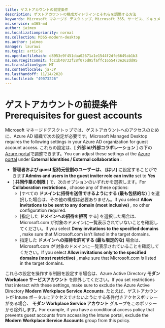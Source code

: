 ```yaml
---
title: ゲストアカウントの前提条件
description: ゲストアカウントの構成ガイドラインとそれらを調整する方法
keywords: Microsoft マネージド デスクトップ、Microsoft 365、サービス、ドキュメント
ms.service: m365-md
author: jaimeo
ms.localizationpriority: normal
ms.collection: M365-modern-desktop
ms.author: jaimeo
manager: laurawi
ms.topic: article
ms.openlocfilehash: d8953e9f451daa02671a1e1544f2dfe6649ab1b3
ms.sourcegitcommit: fcc1b40732f28f075d95faffc1655473e262dd95
ms.translationtype: MT
ms.contentlocale: ja-JP
ms.lasthandoff: 11/14/2020
ms.locfileid: "49073226"
---
```

# <a name="prerequisites-for-guest-accounts"></a><span data-ttu-id="05de6-104">ゲストアカウントの前提条件</span><span class="sxs-lookup"><span data-stu-id="05de6-104">Prerequisites for guest accounts</span></span>

<span data-ttu-id="05de6-105">Microsoft マネージドデスクトップでは、ゲストアカウントへのアクセスのために、Azure AD 組織で次の設定が必要です。</span><span class="sxs-lookup"><span data-stu-id="05de6-105">Microsoft Managed Desktop requires the following settings in your Azure AD organization for guest account access.</span></span> <span data-ttu-id="05de6-106">これらの設定は、[ **外部 id/外部コラボレーション** ] の下の [Azure portal](https://portal.azure.com)で調整できます。</span><span class="sxs-lookup"><span data-stu-id="05de6-106">You can adjust these settings at the [Azure portal](https://portal.azure.com) under **External Identities / External collaboration** :</span></span>

-   <span data-ttu-id="05de6-107">**管理者および guest 招待元役割のユーザーは、** **[はい]** に設定することができます</span><span class="sxs-lookup"><span data-stu-id="05de6-107">**Admins and users in the guest inviter role can invite** set to **Yes**</span></span>
-   <span data-ttu-id="05de6-108">[ **共同作業の制限** ] で、次のオプションのいずれかを選択します。</span><span class="sxs-lookup"><span data-stu-id="05de6-108">For **Collaboration restrictions** , choose any of these options:</span></span>
    -   <span data-ttu-id="05de6-109">[すべての **ドメインに招待を送信できるようにする (最も包括的な)** ] を選択した場合は、その他の構成は必要ありません。</span><span class="sxs-lookup"><span data-stu-id="05de6-109">If you select **Allow invitations to be sent to any domain (most inclusive)** , no other configuration required.</span></span>
    -   <span data-ttu-id="05de6-110">[指定した **ドメインへの招待を拒否** する] を選択した場合は、Microsoft.com が対象のドメインに一覧表示されていないことを確認してください。</span><span class="sxs-lookup"><span data-stu-id="05de6-110">If you select **Deny invitations to the specified domains** , make sure that Microsoft.com isn’t listed in the target domains.</span></span>
    -   <span data-ttu-id="05de6-111">指定した **ドメインへの招待を許可する (最も限定的な)** 場合は、Microsoft.com *が* 対象のドメインに一覧表示されていることを確認してください。</span><span class="sxs-lookup"><span data-stu-id="05de6-111">If you select **Allow invitations only to the specified domains (most restrictive)** , make sure that Microsoft.com *is* listed in the target domains.</span></span>

<span data-ttu-id="05de6-112">これらの設定を操作する制限を設定する場合は、Azure Active Directory **モダン Workplace サービスアカウント** を除外してください。</span><span class="sxs-lookup"><span data-stu-id="05de6-112">If you set restrictions that interact with these settings, make sure to exclude the Azure Active Directory **Modern Workplace Service Accounts**.</span></span> <span data-ttu-id="05de6-113">たとえば、ゲストアカウントが Intune ポータルにアクセスできないようにする条件付きアクセスポリシーがある場合、 **モダン Workplace Service アカウント** グループをこのポリシーから除外します。</span><span class="sxs-lookup"><span data-stu-id="05de6-113">For example, if you have a conditional access policy that prevents guest accounts from accessing the Intune portal, exclude the **Modern Workplace Service Accounts** group from this policy.</span></span>

